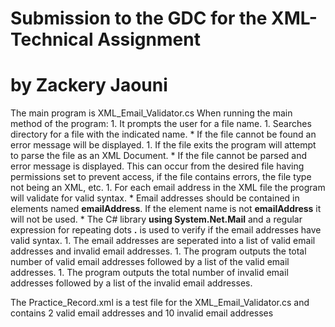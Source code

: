 # Submission to the GDC for the XML-Technical Assignment 
# by Zackery Jaouni
The main program is XML_Email_Validator.cs 
When running the main method of the program:
    1.  It prompts the user for a file name.
    1.  Searches directory for a file with the indicated name.
        *   If the file cannot be found an error message will be displayed.
    1.  If the file exits the program will attempt to parse the file as an XML Document.
        *   If the file cannot be parsed and error message is displayed. This can occur from the desired file having permissions set to prevent access, if the file contains errors, the file type not being an XML, etc.
    1.  For each email address in the XML file the program will validate for valid syntax.
        *   Email addresses should be contained in elements named **emailAddress**.  If the element name is not **emailAddress** it will not be used.
        *   The C# library **using System.Net.Mail** and a regular expression for repeating dots **.** is used to verify if the email addresses have valid syntax.
    1.  The email addresses are seperated into a list of valid email addresses and invalid email addresses.
    1.  The program outputs the total number of valid email addresses followed by a list of the valid email addresses.
    1.  The program outputs the total number of invalid email addresses followed by a list of the invalid email addresses.

The Practice_Record.xml is a test file for the XML_Email_Validator.cs and contains 2 valid email addresses and 10 invalid email addresses

